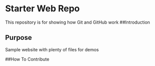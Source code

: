 # Starter Web Repo

This repository is for showing how Git and GitHub work
##Introduction

## Purpose

Sample website with plenty of files for demos

##How To Contribute